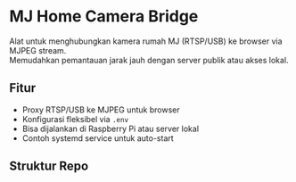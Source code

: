 # MJ Home Camera Bridge

Alat untuk menghubungkan kamera rumah MJ (RTSP/USB) ke browser via MJPEG stream.  
Memudahkan pemantauan jarak jauh dengan server publik atau akses lokal.  

## Fitur
- Proxy RTSP/USB ke MJPEG untuk browser
- Konfigurasi fleksibel via `.env`
- Bisa dijalankan di Raspberry Pi atau server lokal
- Contoh systemd service untuk auto-start

## Struktur Repo
